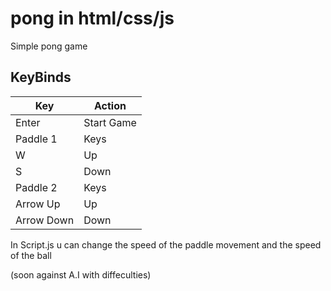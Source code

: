 # pong in html/css/js
Simple pong game

## KeyBinds
| Key | Action |
| ------ | ------ |
| Enter | Start Game |
| Paddle 1 | Keys |
| W | Up |
| S | Down |
| Paddle 2 | Keys |
| Arrow Up | Up |
| Arrow Down | Down |

In Script.js
u can change the speed of the paddle movement and the speed of the ball




(soon against A.I with diffeculties)

